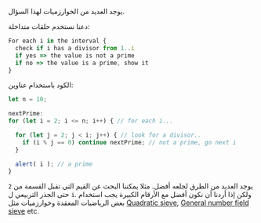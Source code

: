 يوجد العديد من الخوارزميات لهذا السؤال.

دعنا نستخدم حلقات متداخلة:

```js
For each i in the interval {
  check if i has a divisor from 1..i
  if yes => the value is not a prime
  if no => the value is a prime, show it
}
```

الكود باستخدام عناوين:

```js run
let n = 10;

nextPrime:
for (let i = 2; i <= n; i++) { // for each i...

  for (let j = 2; j < i; j++) { // look for a divisor..
    if (i % j == 0) continue nextPrime; // not a prime, go next i
  }

  alert( i ); // a prime
}
```

يوجد العديد من الطرق لجلعه أفضل. مثلا يمكننا البحث عن القيم التي تقبل القسمة من `2` حتى الجذر التربيعي ل `i`. ولكن إذا أردنا أن نكون أفضل مع الأرقام الكبيرة يجب استخدام بعض الرياضيات المعقدة وخوارزميات مثل [Quadratic sieve](https://en.wikipedia.org/wiki/Quadratic_sieve), [General number field sieve](https://en.wikipedia.org/wiki/General_number_field_sieve) etc.
